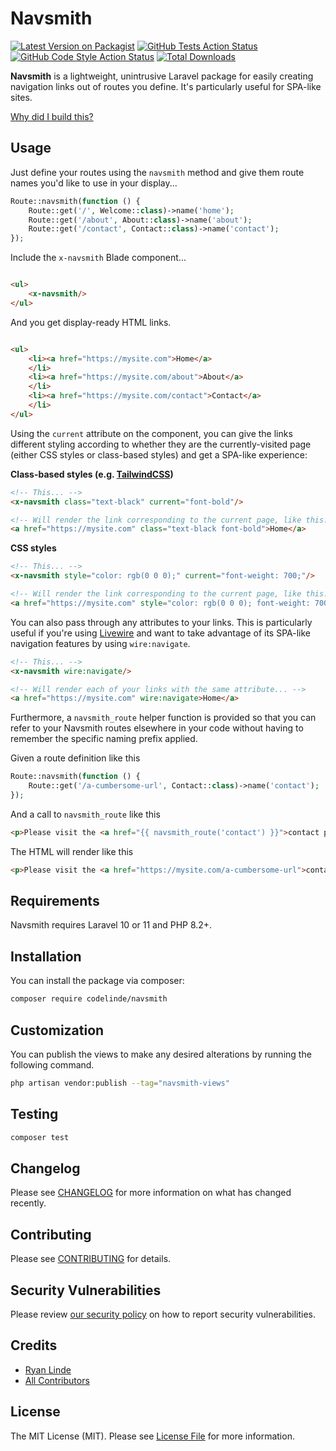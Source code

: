 # Navsmith

[![Latest Version on Packagist](https://img.shields.io/packagist/v/codelinde/laravel-navsmith.svg?style=flat-square)](https://packagist.org/packages/codelinde/laravel-navsmith)
[![GitHub Tests Action Status](https://img.shields.io/github/actions/workflow/status/codelinde/laravel-navsmith/run-tests.yml?branch=main&label=tests&style=flat-square)](https://github.com/codelinde/laravel-navsmith/actions?query=workflow%3Arun-tests+branch%3Amain)
[![GitHub Code Style Action Status](https://img.shields.io/github/actions/workflow/status/codelinde/laravel-navsmith/fix-php-code-style-issues.yml?branch=main&label=code%20style&style=flat-square)](https://github.com/codelinde/laravel-navsmith/actions?query=workflow%3A"Fix+PHP+code+style+issues"+branch%3Amain)
[![Total Downloads](https://img.shields.io/packagist/dt/codelinde/laravel-navsmith.svg?style=flat-square)](https://packagist.org/packages/codelinde/navsmith)

**Navsmith** is a lightweight, unintrusive Laravel package for easily creating navigation links out of routes you
define. It's particularly useful for SPA-like sites.

[Why did I build this?](https://ryanlinde.dev/posts/introducing-navsmith)

## Usage

Just define your routes using the `navsmith` method and give them route names you'd like to use in your display...

```php
Route::navsmith(function () {
    Route::get('/', Welcome::class)->name('home');
    Route::get('/about', About::class)->name('about');
    Route::get('/contact', Contact::class)->name('contact');
});
```

Include the `x-navsmith` Blade component...

```html

<ul>
    <x-navsmith/>
</ul>
```

And you get display-ready HTML links.

```html

<ul>
    <li><a href="https://mysite.com">Home</a>
    </li>
    <li><a href="https://mysite.com/about">About</a>
    </li>
    <li><a href="https://mysite.com/contact">Contact</a>
    </li>
</ul>
```

Using the `current` attribute on the component, you can give the links different styling according to whether
they are the currently-visited page (either CSS styles or class-based styles) and get a SPA-like experience:

**Class-based styles (e.g. [TailwindCSS](https://tailwindcss.com/))**

```html
<!-- This... -->
<x-navsmith class="text-black" current="font-bold"/>

<!-- Will render the link corresponding to the current page, like this... -->
<a href="https://mysite.com" class="text-black font-bold">Home</a>
```

**CSS styles**

```html
<!-- This... -->
<x-navsmith style="color: rgb(0 0 0);" current="font-weight: 700;"/>

<!-- Will render the link corresponding to the current page, like this... -->
<a href="https://mysite.com" style="color: rgb(0 0 0); font-weight: 700;">Home</a>
```

You can also pass through any attributes to your links. This is particularly useful if you're
using [Livewire](https://livewire.laravel.com) and want to take advantage of its SPA-like navigation features by
using `wire:navigate`.

```html
<!-- This... -->
<x-navsmith wire:navigate/>

<!-- Will render each of your links with the same attribute... -->
<a href="https://mysite.com" wire:navigate>Home</a>
```

Furthermore, a `navsmith_route` helper function is provided so that you can refer to your Navsmith routes elsewhere in
your code without having to remember the specific naming prefix applied.

Given a route definition like this

```php
Route::navsmith(function () {
    Route::get('/a-cumbersome-url', Contact::class)->name('contact');
});
```

And a call to `navsmith_route` like this

```html
<p>Please visit the <a href="{{ navsmith_route('contact') }}">contact page</a> to send us an e-mail.</p>
```

The HTML will render like this

```html
<p>Please visit the <a href="https://mysite.com/a-cumbersome-url">contact page</a> to send us an e-mail.</p>
```

## Requirements

Navsmith requires Laravel 10 or 11 and PHP 8.2+.

## Installation

You can install the package via composer:

```bash
composer require codelinde/navsmith
```

## Customization

You can publish the views to make any desired alterations by running the following command.

```bash
php artisan vendor:publish --tag="navsmith-views"
```

## Testing

```bash
composer test
```

## Changelog

Please see [CHANGELOG](CHANGELOG.md) for more information on what has changed recently.

## Contributing

Please see [CONTRIBUTING](CONTRIBUTING.md) for details.

## Security Vulnerabilities

Please review [our security policy](../../security/policy) on how to report security vulnerabilities.

## Credits

- [Ryan Linde](https://github.com/codelinde)
- [All Contributors](../../contributors)

## License

The MIT License (MIT). Please see [License File](LICENSE.md) for more information.
